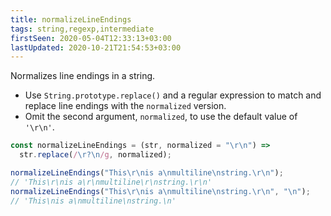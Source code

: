 ```yaml
---
title: normalizeLineEndings
tags: string,regexp,intermediate
firstSeen: 2020-05-04T12:33:13+03:00
lastUpdated: 2020-10-21T21:54:53+03:00
---
```


Normalizes line endings in a string.

- Use `String.prototype.replace()` and a regular expression to match and replace line endings with the `normalized` version.
- Omit the second argument, `normalized`, to use the default value of `'\r\n'`.

```js
const normalizeLineEndings = (str, normalized = "\r\n") =>
  str.replace(/\r?\n/g, normalized);
```

```js
normalizeLineEndings("This\r\nis a\nmultiline\nstring.\r\n");
// 'This\r\nis a\r\nmultiline\r\nstring.\r\n'
normalizeLineEndings("This\r\nis a\nmultiline\nstring.\r\n", "\n");
// 'This\nis a\nmultiline\nstring.\n'
```
